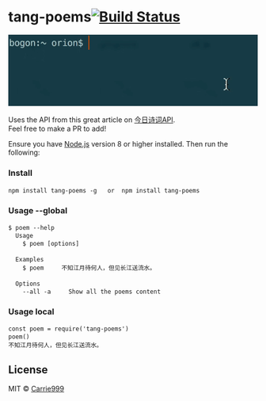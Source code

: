 tang-poems[![Build Status](https://travis-ci.org/Carrie999/poems.svg?branch=master)](https://travis-ci.org/carrie999/poems)
===============
<img src="screenshot.gif" width="660">

Uses the API from this great article on [今日诗词API](https://www.sqyai.com/post-762.html).<br>
Feel free to make a PR to add!

Ensure you have [Node.js](https://nodejs.org) version 8 or higher installed. Then run the following:
### Install
```
npm install tang-poems -g   or  npm install tang-poems 
```


### Usage --global  
```
$ poem --help
  Usage
    $ poem [options]

  Examples
    $ poem     不知江月待何人，但见长江送流水。

  Options
    --all -a     Show all the poems content 
```

### Usage local
```
const poem = require('tang-poems')
poem()
不知江月待何人，但见长江送流水。
```

## License

MIT © [Carrie999](https://github.com/Carrie999)
